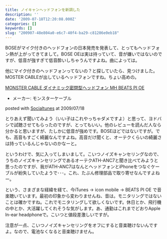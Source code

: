```yaml
---
title: ノイキャンヘッドフォンを新調した
description: ''
date: '2009-07-18T12:20:08.000Z'
categories: []
keywords: []
slug: "200907-48e804a0-e6c7-40f4-ba29-c81286e0eb18"
---
```

BOSEがマイク付きのヘッドフォンの日本発売を発表して、とってもヘッドフォン熱が上がってきてまして。BOSE OEは実は持っていて、音が嫌いではないのですが、低音が強すぎて低音酔いしちゃうんですよね。曲によっては。

他にマイク付きのヘッドフォンってないの？と探していたら、見つけました。MOSTER CABLEが出しているヘッドフォンですね。ちょい高めの。

[MONSTER CABLE ダイナミック密閉型ヘッドフォン MH BEATS PI OE](http://www.amazon.co.jp/exec/obidos/ASIN/B001DD55OE/qli-22/ref=nosim "MONSTER CABLE ダイナミック密閉型ヘッドフォン MH BEATS PI OE")

*   メーカー: モンスターケーブル

posted with [Socialtunes](http://socialtunes.net) at 2009/07/18

とりあえず聞いてみよう（いい子はこれやっちゃダメですよ）と思って、ヨドバシで試聴させてもらったのですが、とってもいい。他のレビューを読んだ人なら分かると思いますが、たしかに低音が強めです。BOSEほどではないですが。でも、高音もすごく綺麗なんですよね。高音だけ聞くと、オーテクくらいの綺麗さは持っているんじゃないのかなーと。

というわけで、気に入ってしまいまして。こいつノイズキャンセリングなので、うちのノイズキャンセリングであるオーテクATH-ANC7と聞き比べてみようと思ったのですが、我がATH-ANC7はなんとヘッドフォンとiPhoneをつなぐケーブルが紛失していたようで･･･。これ、たぶん修理部品で取り寄せなんですよねー。

という、さまざまな経緯を経て、今iTunes → icon mobile → BEATS PI OE で音楽聴いています。最初の印象から変わりませんね、音は。モニタリングではないことは確かですね。これでモニタリングして欲しくないです。休日とか、飛行機の中とか、大活躍してくれそうな気がします。あ、通勤はこれまでどおりApple In-ear headphoneで。こいつと値段差激しいですが。

注意が一点、こいつノイズキャンセリングをオフにすると音楽聴けないんですよ。なので、電池なくなると音楽聴けません。